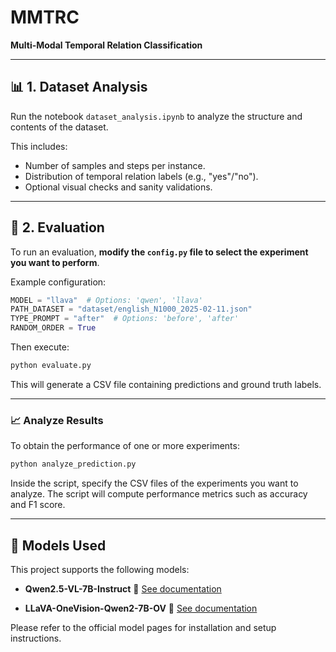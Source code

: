 # **MMTRC**

**Multi-Modal Temporal Relation Classification**

---

## 📊 1. Dataset Analysis

Run the notebook `dataset_analysis.ipynb` to analyze the structure and contents of the dataset.

This includes:

* Number of samples and steps per instance.
* Distribution of temporal relation labels (e.g., "yes"/"no").
* Optional visual checks and sanity validations.

---

## 🧪 2. Evaluation

To run an evaluation, **modify the `config.py` file to select the experiment you want to perform**.

Example configuration:

```python
MODEL = "llava"  # Options: 'qwen', 'llava'
PATH_DATASET = "dataset/english_N1000_2025-02-11.json"
TYPE_PROMPT = "after"  # Options: 'before', 'after'
RANDOM_ORDER = True
```

Then execute:

```bash
python evaluate.py
```

This will generate a CSV file containing predictions and ground truth labels.

---

### 📈 Analyze Results

To obtain the performance of one or more experiments:

```bash
python analyze_prediction.py
```

Inside the script, specify the CSV files of the experiments you want to analyze.
The script will compute performance metrics such as accuracy and F1 score.

---

## 🤖 Models Used

This project supports the following models:

* **Qwen2.5-VL-7B-Instruct**
  🔗 [See documentation](https://huggingface.co/Qwen/Qwen2.5-VL-7B-Instruct)

* **LLaVA-OneVision-Qwen2-7B-OV**
  🔗 [See documentation](https://huggingface.co/lmms-lab/llava-onevision-qwen2-7b-ov)

Please refer to the official model pages for installation and setup instructions.

